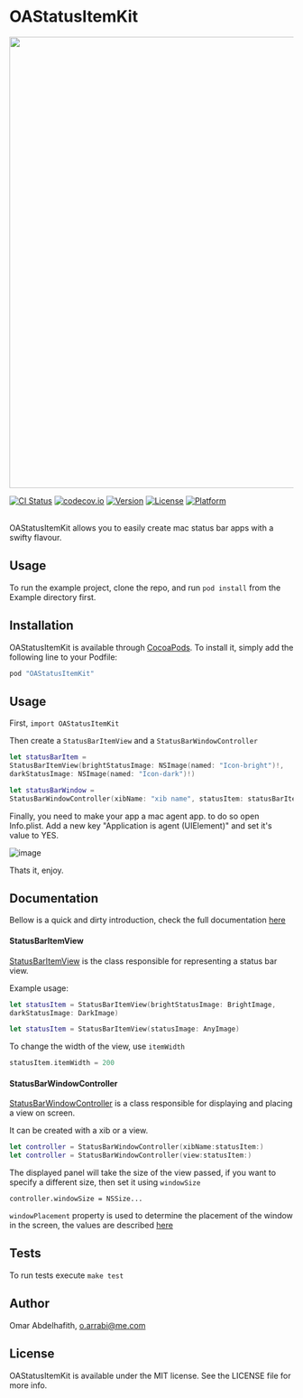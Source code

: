 # OAStatusItemKit

<p align="center">
<img src="http://i.imgur.com/hsN16Ya.png" width="800" align="middle"/>
<br/>
</p>

[![CI Status](http://img.shields.io/travis/oarrabi/OAStatusItemKit.svg?style=flat)](https://travis-ci.org/oarrabi/OAStatusItemKit)
[![codecov.io](https://codecov.io/github/oarrabi/OAStatusItemKit/coverage.svg?branch=master)](https://codecov.io/github/oarrabi/OAStatusItemKit?branch=master)
[![Version](https://img.shields.io/cocoapods/v/OAStatusItemKit.svg?style=flat)](http://cocoapods.org/pods/OAStatusItemKit)
[![License](https://img.shields.io/cocoapods/l/OAStatusItemKit.svg?style=flat)](http://cocoapods.org/pods/OAStatusItemKit)
[![Platform](https://img.shields.io/cocoapods/p/OAStatusItemKit.svg?style=flat)](http://cocoapods.org/pods/OAStatusItemKit)

<br/>
OAStatusItemKit allows you to easily create mac status bar apps with a swifty flavour.

## Usage

To run the example project, clone the repo, and run `pod install` from the Example directory first.


## Installation

OAStatusItemKit is available through [CocoaPods](http://cocoapods.org). To install
it, simply add the following line to your Podfile:

```ruby
pod "OAStatusItemKit"
```

## Usage
First, `import OAStatusItemKit`

Then create a `StatusBarItemView` and a `StatusBarWindowController`

```swift
let statusBarItem =
StatusBarItemView(brightStatusImage: NSImage(named: "Icon-bright")!,
darkStatusImage: NSImage(named: "Icon-dark")!)

let statusBarWindow =
StatusBarWindowController(xibName: "xib name", statusItem: statusBarItem)
```

Finally, you need to make your app a mac agent app. to do so open Info.plist. Add a new key "Application is agent (UIElement)" and set it's value to YES.

![image](http://i.imgur.com/DwY0Ffj.png)

Thats it, enjoy.

## Documentation
Bellow is a quick and dirty introduction, check the full documentation [here](http://oarrabi.github.io/OAStatusItemKit/)

#### StatusBarItemView
[StatusBarItemView](http://oarrabi.github.io/OAStatusItemKit/Classes/StatusBarItemView.html) is the class responsible for representing a status bar view.

Example usage:

```swift
let statusItem = StatusBarItemView(brightStatusImage: BrightImage,
darkStatusImage: DarkImage)

let statusItem = StatusBarItemView(statusImage: AnyImage)
```

To change the width of the view, use `itemWidth`

```swift
statusItem.itemWidth = 200
```

#### StatusBarWindowController
[StatusBarWindowController](http://oarrabi.github.io/OAStatusItemKit/Classes/StatusBarWindowController.html) is a class responsible for displaying and placing a view on screen.

It can be created with a xib or a view.

```swift
let controller = StatusBarWindowController(xibName:statusItem:)
let controller = StatusBarWindowController(view:statusItem:)
```

The displayed panel will take the size of the view passed, if you want to specify a different size, then set it using `windowSize`

```
controller.windowSize = NSSize...
```

`windowPlacement` property is used to determine the placement of the window in the screen, the values are described [here](http://oarrabi.github.io/OAStatusItemKit/Enums/StatusWindowPlacement.html)

## Tests
To run tests execute `make test`

## Author

Omar Abdelhafith, o.arrabi@me.com

## License

OAStatusItemKit is available under the MIT license. See the LICENSE file for more info.
